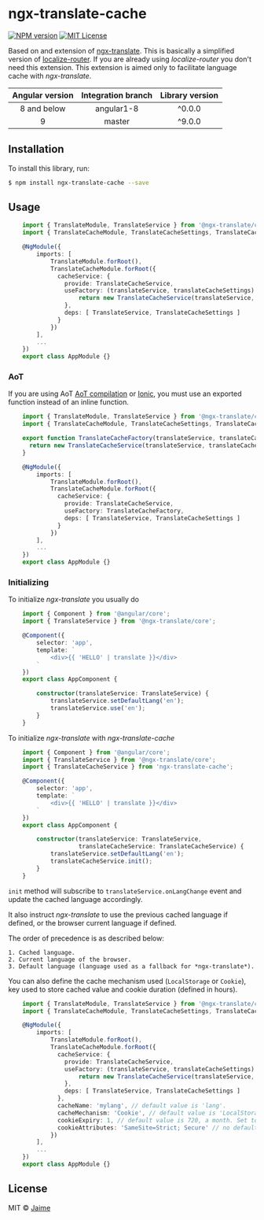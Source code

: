 # ngx-translate-cache
[![NPM version][npm-version-image]][npm-url]
[![MIT License][license-image]][license-url]

Based on and extension of [ngx-translate][ngx-translate-url].
This is basically a simplified version of [localize-router][localize-router-url].
If you are already using *localize-router* you don't need this extension.
This extension is aimed only to facilitate language cache with *ngx-translate*.

| Angular version | Integration branch | Library version |
|:---------------:|:------------------:|:---------------:|
|   8 and below   |     angular1-8     |      ^0.0.0     |
|        9        |       master       |      ^9.0.0     |

## Installation

To install this library, run:

```bash
$ npm install ngx-translate-cache --save
```

## Usage

```typescript
    import { TranslateModule, TranslateService } from '@ngx-translate/core';
    import { TranslateCacheModule, TranslateCacheSettings, TranslateCacheService } from 'ngx-translate-cache';

    @NgModule({
        imports: [
            TranslateModule.forRoot(),
            TranslateCacheModule.forRoot({
              cacheService: {
                provide: TranslateCacheService,
                useFactory: (translateService, translateCacheSettings) => {
                    return new TranslateCacheService(translateService, translateCacheSettings)
                },
                deps: [ TranslateService, TranslateCacheSettings ]
              }
            })
        ],
        ...
    })
    export class AppModule {}
```

### AoT

If you are using AoT [AoT compilation][aot-compiler-url]
or [Ionic][ionic-url], you must use an exported function instead of an inline function.

```ts
    import { TranslateModule, TranslateService } from '@ngx-translate/core';
    import { TranslateCacheModule, TranslateCacheSettings, TranslateCacheService } from 'ngx-translate-cache';

    export function TranslateCacheFactory(translateService, translateCacheSettings) {
      return new TranslateCacheService(translateService, translateCacheSettings);
    }

    @NgModule({
        imports: [
            TranslateModule.forRoot(),
            TranslateCacheModule.forRoot({
              cacheService: {
                provide: TranslateCacheService,
                useFactory: TranslateCacheFactory,
                deps: [ TranslateService, TranslateCacheSettings ]
              }
            })
        ],
        ...
    })
    export class AppModule {}
```

### Initializing

To initialize *ngx-translate* you usually do

```typescript
    import { Component } from '@angular/core';
    import { TranslateService } from '@ngx-translate/core';

    @Component({
        selector: 'app',
        template: `
            <div>{{ 'HELLO' | translate }}</div>
        `
    })
    export class AppComponent {

        constructor(translateService: TranslateService) {
            translateService.setDefaultLang('en');
            translateService.use('en');
        }
    }
```

To initialize *ngx-translate* with *ngx-translate-cache*

```typescript
    import { Component } from '@angular/core';
    import { TranslateService } from '@ngx-translate/core';
    import { TranslateCacheService } from 'ngx-translate-cache';

    @Component({
        selector: 'app',
        template: `
            <div>{{ 'HELLO' | translate }}</div>
        `
    })
    export class AppComponent {

        constructor(translateService: TranslateService,
                    translateCacheService: TranslateCacheService) {
            translateService.setDefaultLang('en');
            translateCacheService.init();
        }
    }
```

`init` method will subscribe to `translateService.onLangChange` event and update the cached language accordingly.

It also instruct *ngx-translate* to use the previous cached language if defined, or the browser current language if defined.

The order of precedence is as described below:

    1. Cached language.
    2. Current language of the browser.
    3. Default language (language used as a fallback for *ngx-translate*).

You can also define the cache mechanism used (`LocalStorage` or `Cookie`), key used to store cached value and
cookie duration (defined in hours).

```typescript
    import { TranslateModule, TranslateService } from '@ngx-translate/core';
    import { TranslateCacheModule, TranslateCacheSettings, TranslateCacheService } from 'ngx-translate-cache';

    @NgModule({
        imports: [
            TranslateModule.forRoot(),
            TranslateCacheModule.forRoot({
              cacheService: {
                provide: TranslateCacheService,
                useFactory: (translateService, translateCacheSettings) => {
                    return new TranslateCacheService(translateService, translateCacheSettings)
                },
                deps: [ TranslateService, TranslateCacheSettings ]
              },
              cacheName: 'mylang', // default value is 'lang'.
              cacheMechanism: 'Cookie', // default value is 'LocalStorage'.
              cookieExpiry: 1, // default value is 720, a month. Set to a negative value and the cookie becomes a session cookie.
              cookieAttributes: 'SameSite=Strict; Secure' // no default, optional specification of additional attributes.
            })
        ],
        ...
    })
    export class AppModule {}
```

## License

MIT © [Jaime](mailto:jaime.glez.pacheco@gmail.com)

[npm-url]: https://www.npmjs.com/package/ngx-translate-cache
[npm-version-image]: https://badge.fury.io/js/ngx-translate-cache.svg

[license-image]: https://img.shields.io/npm/l/express.svg?style=flat
[license-url]: LICENSE

[ngx-translate-url]: https://github.com/ngx-translate/core
[localize-router-url]: https://github.com/Greentube/localize-router
[aot-compiler-url]: https://angular.io/docs/ts/latest/cookbook/aot-compiler.html
[ionic-url]: http://ionic.io/
